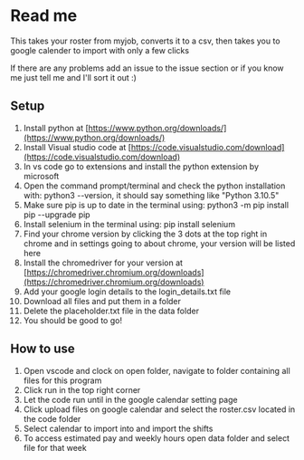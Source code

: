 # Read me
This takes your roster from myjob, converts it to a csv, then takes you to google calender to import with only a few clicks 

If there are any problems add an issue to the issue section or if you know me just tell me and I'll sort it out :)

## Setup
1. Install python at [https://www.python.org/downloads/](https://www.python.org/downloads/)
2. Install Visual studio code at [https://code.visualstudio.com/download](https://code.visualstudio.com/download)
3. In vs code go to extensions and install the python extension by microsoft
4. Open the command prompt/terminal and check the python installation with: python3 --version, it should say something like "Python 3.10.5"
5. Make sure pip is up to date in the terminal using: python3 -m pip install pip --upgrade pip
6. Install selenium in the terminal using: pip install selenium
7. Find your chrome version by clicking the 3 dots at the top right in chrome and in settings going to about chrome, your version will be listed here
8. Install the chromedriver for your version at [https://chromedriver.chromium.org/downloads](https://chromedriver.chromium.org/downloads)
9. Add your google login details to the login_details.txt file
10. Download all files and put them in a folder
11. Delete the placeholder.txt file in the data folder
12. You should be good to go!

## How to use
1. Open vscode and clock on open folder, navigate to folder containing all files for this program
2. Click run in the top right corner
3. Let the code run until in the google calendar setting page
4. Click upload files on google calendar and select the roster.csv located in the code folder
5. Select calendar to import into and import the shifts
6. To access estimated pay and weekly hours open data folder and select file for that week
